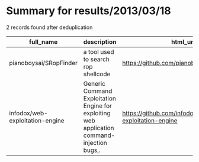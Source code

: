 
# Summary for results/2013/03/18
    
2 records found after deduplication

| full_name | description | html_url | matched_list | matched_count | pushed_at | size | stargazers_count | language | forks_count | vul_ids |
|---------------------------------|---------------------------------------------------------------------------------------------|----------------------------------------------------|----------------------------------|-----------------|---------------------------|--------|--------------------|------------|---------------|-----------|
| pianoboysai/SRopFinder | a tool used to search rop shellcode | https://github.com/pianoboysai/SRopFinder | ['shellcode'] | 1 | 2013-03-18 06:23:44+00:00 | 108 | 2 | Python | 1 | [] |
| infodox/web-exploitation-engine | Generic Command Exploitation Engine for exploiting web application command-injection bugs,. | https://github.com/infodox/web-exploitation-engine | ['command injection', 'exploit'] | 2 | 2013-03-18 00:37:21+00:00 | 105 | 31 | Python | 21 | [] |
